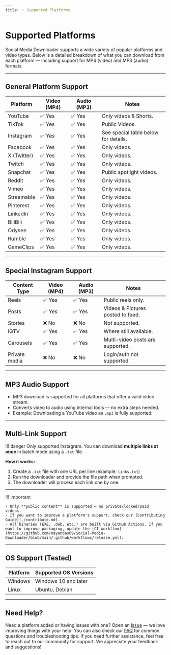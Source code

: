 ```yaml
---
title: ✅ Supported Platforms
---
```


# Supported Platforms

Social Media Downloader supports a wide variety of popular platforms and video types. Below is a detailed breakdown of what you can download from each platform — including support for MP4 (video) and MP3 (audio) formats.

---

## General Platform Support

| Platform     | Video (MP4) | Audio (MP3) | Notes                                   |
|--------------|-------------|-------------|-----------------------------------------|
| YouTube      | ✅ Yes       | ✅ Yes       | Only videos & Shorts.                 |
| TikTok       | ✅ Yes       | ✅ Yes       | Public Videos.                        |
| Instagram    | ✅ Yes       | ✅ Yes       | See special table below for details.  |
| Facebook     | ✅ Yes       | ✅ Yes       | Only videos.                          |
| X (Twitter)  | ✅ Yes       | ✅ Yes       | Only videos.                          |
| Twitch       | ✅ Yes       | ✅ Yes       | Only videos.                          |
| Snapchat     | ✅ Yes       | ✅ Yes       | Public spotlight videos.              |
| Reddit       | ✅ Yes       | ✅ Yes       | Only videos.                          |
| Vimeo        | ✅ Yes       | ✅ Yes       | Only videos.                          |
| Streamable   | ✅ Yes       | ✅ Yes       | Only videos.                          |
| Pinterest    | ✅ Yes       | ✅ Yes       | Only videos.                          |
| LinkedIn     | ✅ Yes       | ✅ Yes       | Only videos.                          |
| BiliBili     | ✅ Yes       | ✅ Yes       | Only videos.                          |
| Odysee       | ✅ Yes       | ✅ Yes       | Only videos.                          |
| Rumble       | ✅ Yes       | ✅ Yes       | Only videos.                          |
| GameClips    | ✅ Yes       | ✅ Yes       | Only videos.                          |

---

## Special Instagram Support

| Content Type   | Video (MP4) | Audio (MP3)   | Notes                                |
|----------------|-------------|---------------|--------------------------------------|
| Reels          | ✅ Yes       | ✅ Yes       | Public reels only.                   |
| Posts          | ✅ Yes       | ✅ Yes       | Videos & Pictures posted to feed.               |
| Stories        | ❌ No        | ❌ No        | Not supported.                       |
| IGTV           | ✅ Yes       | ✅ Yes       | Where still available.               |
| Carousels      | ✅ Yes       | ✅ Yes       | Multi-video posts are supported.     |
| Private media  | ❌ No        | ❌ No        | Login/auth not supported.            |

---

## MP3 Audio Support

- MP3 download is supported for all platforms that offer a valid video stream.
- Converts video to audio using internal tools — no extra steps needed.
- Example: Downloading a YouTube video as `.mp3` is fully supported.

---

## Multi-Link Support

!!! danger
    Only supported Instagram.
    You can download **multiple links at once** in batch mode using a `.txt` file.

**How it works:**

1. Create a `.txt` file with one URL per line (example: `links.txt`)
2. Run the downloader and provide the file path when prompted.
3. The downloader will process each link one by one.


---

!!! important

    - Only **public content** is supported — no private/locked/paid videos.
    - If you want to improve a platform's support, check our [Contributing Guide](./contribute.md).
    - All binaries (EXE, .deb, etc.) are built via GitHub Actions. If you want to improve packaging, update the [CI workflow](https://github.com/nayandas69/Social-Media-Downloader/blob/main/.github/workflows/release.yml).

---

## OS Support (Tested)

| Platform | Supported OS Versions |
|----------|-----------------------|
| Windows  | Windows 10 and later  |
| Linux    | Ubuntu, Debian        |

---

## Need Help?

Need a platform added or having issues with one? Open an [Issue](https://github.com/nayandas69/Social-Media-Downloader/issues) — we love improving things with your help! You can also check our [FAQ](./faq.md) for common questions and troubleshooting tips. If you need further assistance, feel free to reach out to our community for support. We appreciate your feedback and suggestions!

